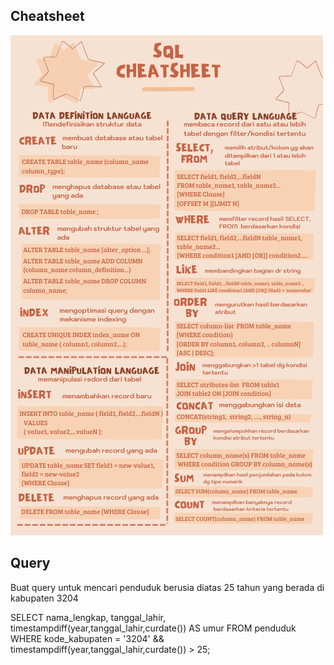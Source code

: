 ## Cheatsheet 
![cheatsheet1](https://github.com/nurdilafarha/IF214002/blob/main/pertemuan10/sql_cheatsheet.png)

## Query 

Buat query untuk mencari penduduk berusia diatas 25 tahun yang berada di kabupaten 3204 

SELECT nama_lengkap, tanggal_lahir, timestampdiff(year,tanggal_lahir,curdate()) AS umur FROM penduduk WHERE kode_kabupaten = '3204' && timestampdiff(year,tanggal_lahir,curdate()) > 25;
